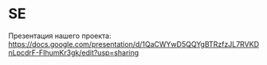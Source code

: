 # SE
Презентация нашего проекта:
https://docs.google.com/presentation/d/1QaCWYwD5QQYgBTRzfzJL7RVKDnLpcdrF-FIhumKr3gk/edit?usp=sharing
